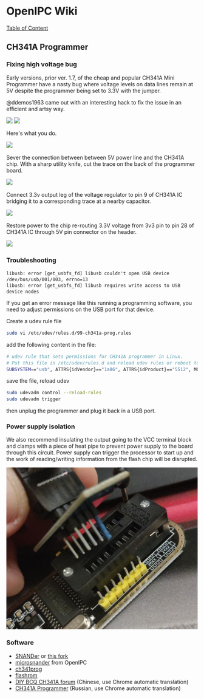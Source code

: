 # OpenIPC Wiki
[Table of Content](../README.md)

CH341A Programmer
-----------------

### Fixing high voltage bug

Early versions, prior ver. 1.7, of the cheap and popular CH341A Mini Programmer
have a nasty bug where voltage levels on data lines remain at 5V despite the
programmer being set to 3.3V with the jumper.

@ddemos1963 came out with an interesting hack to fix the issue in an efficient
and artsy way.

![](../images/hardware-ch341a-hack-1.webp)
![](../images/hardware-ch341a-hack-2.webp)

Here's what you do.

![](../images/hardware-ch341a-hack-6.png)

Sever the connection between between 5V power line and the CH341A chip.
With a sharp utility knife, cut the trace on the back of the programmer board.

![](../images/hardware-ch341a-hack-3.webp)

Connect 3.3v output leg of the voltage regulator to pin 9 of CH341A IC bridging
it to a corresponding trace at a nearby capacitor.

![](../images/hardware-ch341a-hack-4.webp)

Restore power to the chip re-routing 3.3V voltage from 3v3 pin to pin 28
of CH341A IC through 5V pin connector on the header.

![](../images/hardware-ch341a-hack-5.webp)

### Troubleshooting

```console
libusb: error [get_usbfs_fd] libusb couldn't open USB device /dev/bus/usb/001/003, errno=13
libusb: error [get_usbfs_fd] libusb requires write access to USB device nodes
```

If you get an error message like this running a programming software, you need to adjust
permissions on the USB port for that device.

Create a udev rule file

```bash
sudo vi /etc/udev/rules.d/99-ch341a-prog.rules
```

add the following content in the file:

```bash
# udev rule that sets permissions for CH341A programmer in Linux.
# Put this file in /etc/udev/rules.d and reload udev rules or reboot to install
SUBSYSTEM=="usb", ATTRS{idVendor}=="1a86", ATTRS{idProduct}=="5512", MODE="0666"
```

save the file, reload udev

```bash
sudo udevadm control --reload-rules
sudo udevadm trigger
```

then unplug the programmer and plug it back in a USB port.

### Power supply isolation

We also recommend insulating the output going to the VCC terminal block and clamps
with a piece of heat pipe to prevent power supply to the board through this circuit. 
Power supply can trigger the processor to start up and the work of reading/writing 
information from the flash chip will be disrupted.

![](../images/hardware-ch341a-hack-7.png)

### Software

- [SNANDer](https://github.com/McMCCRU/SNANDer) or [this fork](https://github.com/Droid-MAX/SNANDer)
- [microsnander](https://github.com/OpenIPC/microsnander) from OpenIPC
- [ch341prog](https://github.com/setarcos/ch341prog/)
- [flashrom](https://www.flashrom.org/Flashrom)
- [DIY BCQ CH341A forum](http://www.diybcq.com/thread-144131-1-1.html) (Chinese, use Chrome automatic translation)
- [CH341A Programmer](https://4pda.to/forum/index.php?showtopic=884713) (Russian, use Chrome automatic translation)
